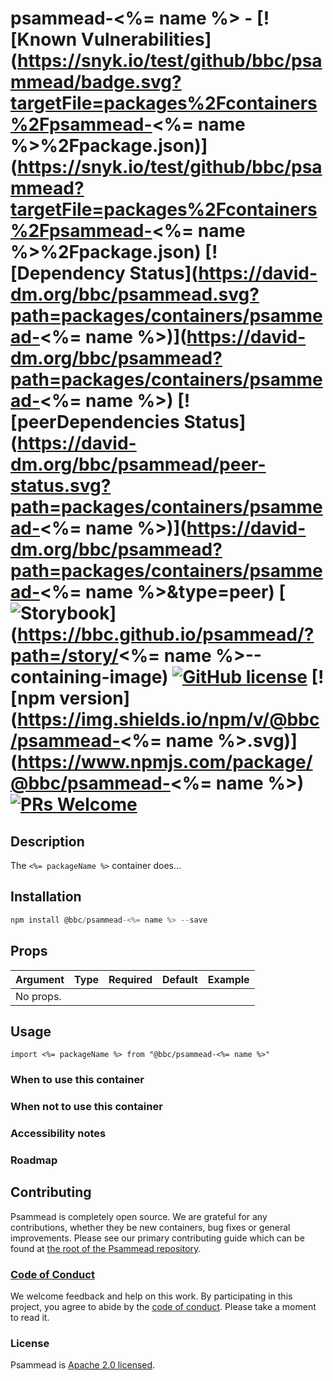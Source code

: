 # psammead-<%= name %> - [![Known Vulnerabilities](https://snyk.io/test/github/bbc/psammead/badge.svg?targetFile=packages%2Fcontainers%2Fpsammead-<%= name %>%2Fpackage.json)](https://snyk.io/test/github/bbc/psammead?targetFile=packages%2Fcontainers%2Fpsammead-<%= name %>%2Fpackage.json) [![Dependency Status](https://david-dm.org/bbc/psammead.svg?path=packages/containers/psammead-<%= name %>)](https://david-dm.org/bbc/psammead?path=packages/containers/psammead-<%= name %>) [![peerDependencies Status](https://david-dm.org/bbc/psammead/peer-status.svg?path=packages/containers/psammead-<%= name %>)](https://david-dm.org/bbc/psammead?path=packages/containers/psammead-<%= name %>&type=peer) [![Storybook](https://raw.githubusercontent.com/storybooks/brand/master/badge/badge-storybook.svg?sanitize=true)](https://bbc.github.io/psammead/?path=/story/<%= name %>--containing-image) [![GitHub license](https://img.shields.io/badge/license-Apache%202.0-blue.svg)](https://github.com/bbc/psammead/blob/latest/LICENSE) [![npm version](https://img.shields.io/npm/v/@bbc/psammead-<%= name %>.svg)](https://www.npmjs.com/package/@bbc/psammead-<%= name %>) [![PRs Welcome](https://img.shields.io/badge/PRs-welcome-brightgreen.svg)](https://github.com/bbc/psammead/blob/latest/CONTRIBUTING.md)

## Description

The `<%= packageName %>` container does...

## Installation

```jsx
npm install @bbc/psammead-<%= name %> --save
```

## Props

| Argument  | Type | Required | Default | Example |
| --------- | ---- | -------- | ------- | ------- |
| No props. |      |          |         |         |

## Usage

<!-- Description of the container usage -->

```
import <%= packageName %> from "@bbc/psammead-<%= name %>"
```

### When to use this container

<!-- Description of the where the container can be used -->

### When not to use this container

<!-- Description of the where the container shouldn't can be used -->

### Accessibility notes

<!-- Information about accessibility for this container -->

### Roadmap

<!-- Known future changes of the container -->

## Contributing

Psammead is completely open source. We are grateful for any contributions, whether they be new containers, bug fixes or general improvements. Please see our primary contributing guide which can be found at [the root of the Psammead repository](https://github.com/bbc/psammead/blob/latest/CONTRIBUTING.md).

### [Code of Conduct](https://github.com/bbc/psammead/blob/latest/CODE_OF_CONDUCT.md)

We welcome feedback and help on this work. By participating in this project, you agree to abide by the [code of conduct](https://github.com/bbc/psammead/blob/latest/CODE_OF_CONDUCT.md). Please take a moment to read it.

### License

Psammead is [Apache 2.0 licensed](https://github.com/bbc/psammead/blob/latest/LICENSE).
